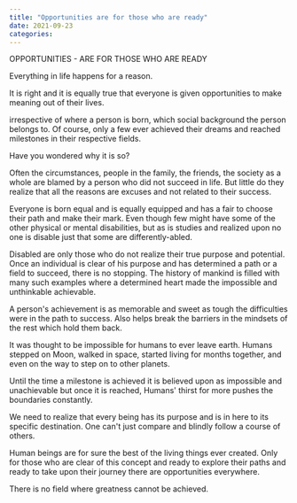 ```yaml
---
title: "Opportunities are for those who are ready"
date: 2021-09-23
categories:
---
```


OPPORTUNITIES - ARE FOR THOSE WHO ARE READY

Everything in life happens for a reason. 

It is right and it is equally true that everyone is given opportunities to make meaning out of their lives.

irrespective of where a person is born, which social background the person belongs to. Of course, only a few ever achieved their dreams and reached milestones in their respective fields. 

Have you wondered why it is so?

Often the circumstances, people in the family, the friends, the society as a whole are blamed by a person who did not succeed in life. But little do they realize that all the reasons are excuses and not related to their success. 

Everyone is born equal and is equally equipped and has a fair to choose their path and make their mark. Even though few might have some of the other physical or mental disabilities, but as is studies and realized upon no one is disable just that some are differently-abled. 

Disabled are only those who do not realize their true purpose and potential. Once an individual is clear of his purpose and has determined a path or a field to succeed, there is no stopping. The history of mankind is filled with many such examples where a determined heart made the impossible and unthinkable achievable. 

A person's achievement is as memorable and sweet as tough the difficulties were in the path to success. Also helps break the barriers in the mindsets of the rest which hold them back.

It was thought to be impossible for humans to ever leave earth. Humans stepped on Moon, walked in space, started living for months together, and even on the way to step on to other planets.

Until the time a milestone is achieved it is believed upon as impossible and unachievable but once it is reached, Humans' thirst for more pushes the boundaries constantly.

We need to realize that every being has its purpose and is in here to its specific destination. One can't just compare and blindly follow a course of others. 

Human beings are for sure the best of the living things ever created. Only for those who are clear of this concept and ready to explore their paths and ready to take upon their journey there are opportunities everywhere.

There is no field where greatness cannot be achieved. 